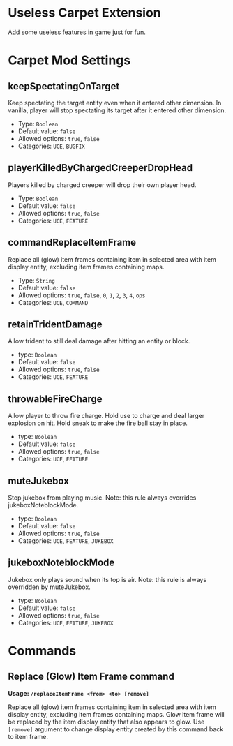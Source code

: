 # Useless Carpet Extension
Add some useless features in game just for fun.

# Carpet Mod Settings
## keepSpectatingOnTarget
Keep spectating the target entity even when it entered other dimension. In vanilla, player will stop spectating its target after it entered other dimension.
* Type: `Boolean`  
* Default value: `false`  
* Allowed options: `true`, `false`  
* Categories: `UCE`, `BUGFIX`


## playerKilledByChargedCreeperDropHead
Players killed by charged creeper will drop their own player head.
* Type: `Boolean`  
* Default value: `false`  
* Allowed options: `true`, `false`  
* Categories: `UCE`, `FEATURE`  

## commandReplaceItemFrame
Replace all (glow) item frames containing item in selected area with item display entity, excluding item frames containing maps.
* Type: `String`
* Default value: `false`
* Allowed options: `true`, `false`, `0`, `1`, `2`, `3`, `4`, `ops`
* Categories: `UCE`, `COMMAND`

## retainTridentDamage
Allow trident to still deal damage after hitting an entity or block.
* type: `Boolean`
* Default value: `false`
* Allowed options: `true`, `false`
* Categories: `UCE`, `FEATURE`

## throwableFireCharge
Allow player to throw fire charge. Hold use to charge and deal larger explosion on hit. Hold sneak to make the fire ball stay in place.
* type: `Boolean`
* Default value: `false`
* Allowed options: `true`, `false`
* Categories: `UCE`, `FEATURE`

## muteJukebox
Stop jukebox from playing music. Note: this rule always overrides jukeboxNoteblockMode.
* type: `Boolean`
* Default value: `false`
* Allowed options: `true`, `false`
* Categories: `UCE`, `FEATURE`, `JUKEBOX`

## jukeboxNoteblockMode
Jukebox only plays sound when its top is air. Note: this rule is always overridden by muteJukebox.
* type: `Boolean`
* Default value: `false`
* Allowed options: `true`, `false`
* Categories: `UCE`, `FEATURE`, `JUKEBOX`

# Commands

## Replace (Glow) Item Frame command 

**Usage: `/replaceItemFrame <from> <to> [remove]`**

Replace all (glow) item frames containing item in selected area with item display entity, excluding item frames containing maps. Glow item frame will be replaced by the item display entity that also appears to glow. Use `[remove]` argument to change display entity created by this command back to item frame.